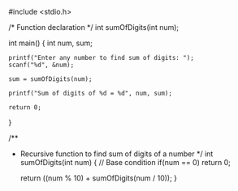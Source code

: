 #include <stdio.h>

/* Function declaration */
int sumOfDigits(int num);


int main()
{
    int num, sum;
    
    printf("Enter any number to find sum of digits: ");
    scanf("%d", &num);
    
    sum = sumOfDigits(num);
    
    printf("Sum of digits of %d = %d", num, sum);
    
    return 0;
}


/**
 * Recursive function to find sum of digits of a number
 */
int sumOfDigits(int num)
{
    // Base condition
    if(num == 0)
        return 0;
        
    return ((num % 10) + sumOfDigits(num / 10));
    }
